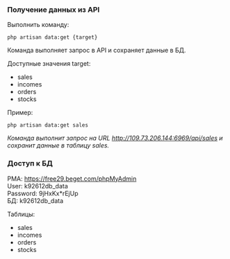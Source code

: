 ### Получение данных из API

Выполнить команду:

```php artisan data:get {target}```

Команда выполняет запрос в API и сохраняет данные в БД.

Доступные значения target:

* sales
* incomes
* orders
* stocks

Пример: 

```php artisan data:get sales``` 

*Команда выполнит запрос на URL http://109.73.206.144:6969/api/sales и сохранит данные в таблицу sales.*

### Доступ к БД

PMA: https://free29.beget.com/phpMyAdmin \
User: k92612db_data \
Password: 9jHxKx*rEjUp \
БД: k92612db_data

Таблицы:

* sales
* incomes
* orders
* stocks
